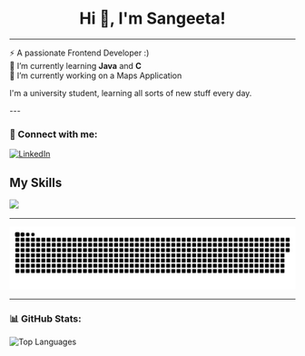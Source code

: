 <h1 align="center">Hi 👋, I'm Sangeeta!</h1>

---
⚡ A passionate Frontend Developer :) <br>
🌱 I’m currently learning **Java** and **C** <br>
🔭 I’m currently working on a Maps Application

<p> I'm a university student, learning all sorts of new stuff every day.</p>
---

<h3 align="left">💬 Connect with me:</h3>
<!-- Add your social links here -->

<p align="left">
  <a href="www.linkedin.com/in/sangeeta-santokee" target="_blank">
    <img src="https://img.shields.io/badge/LinkedIn-blue?style=for-the-badge&logo=linkedin" alt="LinkedIn"/>
  </a>
</p>

<h2>My Skills</h2>
<p align="left">
  <a href="https://skillicons.dev">
    <img src="https://skillicons.dev/icons?i=js,html,css,c,cpp,firebase,flask,mysql,npm,notion,postman,py,r,react,replit,vscode&perline=8" />
  </a>
</p>

---

![Snake animation](https://github.com/SangeetaSantokee/SangeetaSantokee/blob/output/github-snake-dark.svg)

---

<h3 align="left">📊 GitHub Stats:</h3>

<p align="left">
  <img src="https://github-readme-stats.vercel.app/api/top-langs?username=sangeetasantokee&show_icons=true&locale=en&layout=compact" alt="Top Languages"/>
</p>
